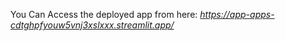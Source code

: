 You Can Access the deployed app from here:
*https://app-apps-cdtghpfyouw5vnj3xslxxx.streamlit.app/*
